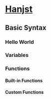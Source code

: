 # [Hanjst](/hanjst/index)
## Basic Syntax
### Hello World

### Variables

### Functions

#### Built-in Functions

#### Custom Functions



<!--stackedit_data:
eyJoaXN0b3J5IjpbOTM5MTMwMzY3XX0=
-->